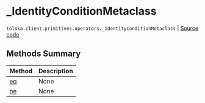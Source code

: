 # _IdentityConditionMetaclass
`toloka.client.primitives.operators._IdentityConditionMetaclass` | [Source code](https://github.com/Toloka/toloka-kit/blob/v1.2.1/src/client/primitives/operators.py#L119)

## Methods Summary

| Method | Description |
| :------| :-----------|
[eq](toloka.client.primitives.operators._IdentityConditionMetaclass.eq.md)| None
[ne](toloka.client.primitives.operators._IdentityConditionMetaclass.ne.md)| None
